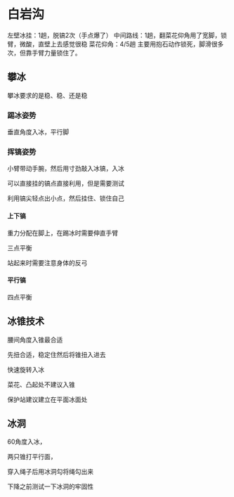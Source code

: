 # 白岩沟

左壁冰挂：1趟，脱镐2次（手点爆了）
中间路线：1趟，翻菜花仰角用了宽脚，锁臂，微酸，直壁上去感觉很稳
菜花仰角：4/5趟 主要用抱石动作锁死，脚滑很多次，但靠手臂力量锁住了。

## 攀冰

攀冰要求的是稳、稳、还是稳

### 踢冰姿势

垂直角度入冰，平行脚

### 挥镐姿势

小臂带动手腕，然后用寸劲敲入冰镐，入冰

可以直接挂的镐点直接利用，但是需要测试

利用镐尖轻点出小点，然后挂住、锁住自己

#### 上下镐

重力分配在脚上，在踢冰时需要伸直手臂

三点平衡

站起来时需要注意身体的反弓

#### 平行镐

四点平衡

## 冰锥技术

腰间角度入锥最合适

先扭合适，稳定住然后将锥扭入进去

快速旋转入冰

菜花、凸起处不建议入锥

保护站建议建立在平面冰面处

## 冰洞

60角度入冰，

两只锥打平行面，

穿入绳子后用冰洞勾将绳勾出来

下降之前测试一下冰洞的牢固性
